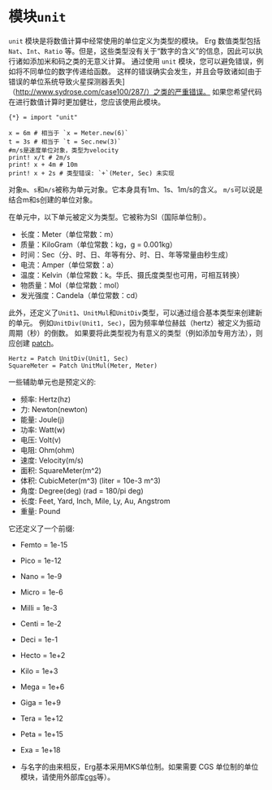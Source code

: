 # 模块`unit`

`unit` 模块是将数值计算中经常使用的单位定义为类型的模块。
Erg 数值类型包括 `Nat`、`Int`、`Ratio` 等。但是，这些类型没有关于“数字的含义”的信息，因此可以执行诸如添加米和码之类的无意义计算。
通过使用 `unit` 模块，您可以避免错误，例如将不同单位的数字传递给函数。
这样的错误确实会发生，并且会导致诸如[由于错误的单位系统导致火星探测器丢失]（http://www.sydrose.com/case100/287/）之类的严重错误。
如果您希望代码在进行数值计算时更加健壮，您应该使用此模块。

``` erg
{*} = import "unit"

x = 6m # 相当于 `x = Meter.new(6)`
t = 3s # 相当于 `t = Sec.new(3)`
#m/s是速度单位对象，类型为velocity
print! x/t # 2m/s
print! x + 4m # 10m
print! x + 2s # 类型错误: `+`(Meter, Sec) 未实现
```
对象`m`、`s`和`m/s`被称为单元对象。它本身具有1m、1s、1m/s的含义。 `m/s`可以说是结合m和s创建的单位对象。

在单元中，以下单元被定义为类型。它被称为SI（国际单位制）。

* 长度：Meter（单位常数：m）
* 质量：KiloGram（单位常数：kg，g = 0.001kg）
* 时间：Sec（分、时、日、年等有分、时、日、年等常量由秒生成）
* 电流：Amper（单位常数：a）
* 温度：Kelvin（单位常数：k。华氏、摄氏度类型也可用，可相互转换）
* 物质量：Mol（单位常数：mol）
* 发光强度：Candela（单位常数：cd）

此外，还定义了`Unit1`、`UnitMul`和`UnitDiv`类型，可以通过组合基本类型来创建新的单元。
例如`UnitDiv(Unit1, Sec)`，因为频率单位赫兹（hertz）被定义为振动周期（秒）的倒数。
如果要将此类型视为有意义的类型（例如添加专用方法），则应创建 [patch](./../../syntax/type/07_patch.md)。

``` erg
Hertz = Patch UnitDiv(Unit1, Sec)
SquareMeter = Patch UnitMul(Meter, Meter)
```

一些辅助单元也是预定义的:

* 频率: Hertz(hz)
* 力:   Newton(newton)
* 能量: Joule(j)
* 功率: Watt(w)
* 电压: Volt(v)
* 电阻: Ohm(ohm)
* 速度: Velocity(m/s)
* 面积: SquareMeter(m^2)
* 体积: CubicMeter(m^3) (liter = 10e-3 m^3)
* 角度: Degree(deg) (rad = 180/pi deg)
* 长度: Feet, Yard, Inch, Mile, Ly, Au, Angstrom
* 重量: Pound

它还定义了一个前缀:

* Femto = 1e-15
* Pico = 1e-12
* Nano = 1e-9
* Micro = 1e-6
* Milli = 1e-3
* Centi = 1e-2
* Deci = 1e-1
* Hecto = 1e+2
* Kilo = 1e+3
* Mega = 1e+6
* Giga = 1e+9
* Tera = 1e+12
* Peta = 1e+15
* Exa = 1e+18

* 与名字的由来相反，Erg基本采用MKS单位制。如果需要 CGS 单位制的单位模块，请使用外部库[cgs](https://github.com/mtshiba/cgs)等）。